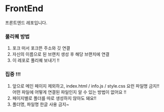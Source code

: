 # FrontEnd
프론트엔드 레포입니다.

### 풀리퀘 방법
1. 포크 떠서 포크뜬 주소와 깃 연결
2. 자신의 이름으로 된 브랜치 생성 후 해당 브랜치에 연결
3. 이 레포로 풀리퀘 보내기 !!

### 집중 !!!
1. 앞으로 메인 페이지 제외하고, index.html / info.js / style.css 요런
   파일명 금지!! 어떤 파일에 어떻게 연결된 파일인지 알 수 있는 방법이 없어요 !!
2. 페이지별로 폴더를 따로 생성하지 않아도 돼요!!
3. 폴더명, 파일명 한글 사용 금지~
